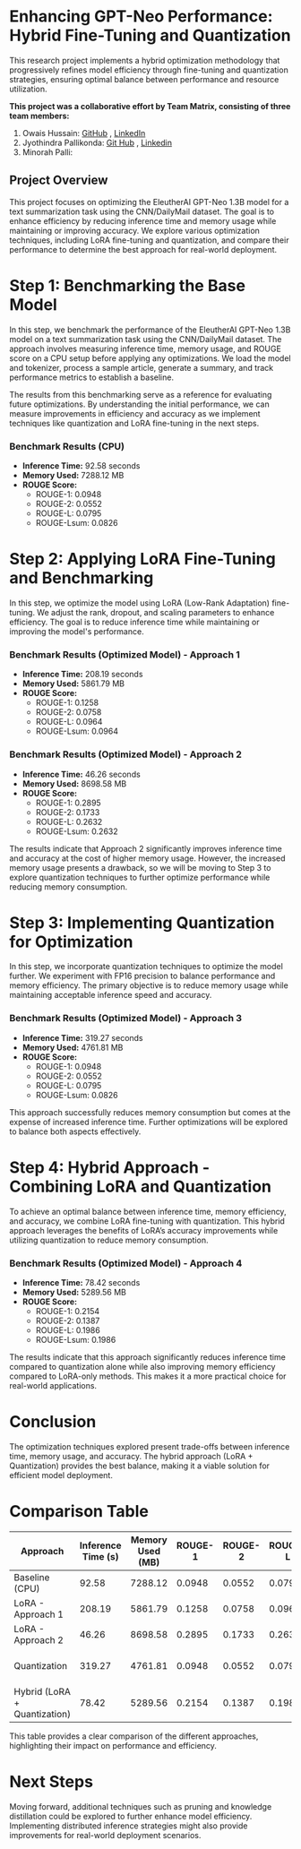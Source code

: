 # Enhancing GPT-Neo Performance: Hybrid Fine-Tuning and Quantization

This research project implements a hybrid optimization methodology that progressively refines model efficiency through fine-tuning and quantization strategies, ensuring optimal balance between performance and resource utilization.

**This project was a collaborative effort by Team Matrix, consisting of three team members:**
1. Owais Hussain: [GitHub](https://github.com/owais-syed) , [LinkedIn](https://www.linkedin.com/feed/)
2. Jyothindra Pallikonda: [Git Hub](https://github.com/jyothindrapallikonda)  , [Linkedin](https://www.linkedin.com/in/jyothindrapallikonda/) 
3. Minorah Palli: 

## Project Overview
This project focuses on optimizing the EleutherAI GPT-Neo 1.3B model for a text summarization task using the CNN/DailyMail dataset. The goal is to enhance efficiency by reducing inference time and memory usage while maintaining or improving accuracy. We explore various optimization techniques, including LoRA fine-tuning and quantization, and compare their performance to determine the best approach for real-world deployment.

# Step 1: Benchmarking the Base Model

In this step, we benchmark the performance of the EleutherAI GPT-Neo 1.3B model on a text summarization task using the CNN/DailyMail dataset. The approach involves measuring inference time, memory usage, and ROUGE score on a CPU setup before applying any optimizations. We load the model and tokenizer, process a sample article, generate a summary, and track performance metrics to establish a baseline.

The results from this benchmarking serve as a reference for evaluating future optimizations. By understanding the initial performance, we can measure improvements in efficiency and accuracy as we implement techniques like quantization and LoRA fine-tuning in the next steps.

### Benchmark Results (CPU)
- **Inference Time:** 92.58 seconds
- **Memory Used:** 7288.12 MB
- **ROUGE Score:**
  - ROUGE-1: 0.0948
  - ROUGE-2: 0.0552
  - ROUGE-L: 0.0795
  - ROUGE-Lsum: 0.0826

# Step 2: Applying LoRA Fine-Tuning and Benchmarking

In this step, we optimize the model using LoRA (Low-Rank Adaptation) fine-tuning. We adjust the rank, dropout, and scaling parameters to enhance efficiency. The goal is to reduce inference time while maintaining or improving the model's performance.

### Benchmark Results (Optimized Model) - Approach 1
- **Inference Time:** 208.19 seconds
- **Memory Used:** 5861.79 MB
- **ROUGE Score:**
  - ROUGE-1: 0.1258
  - ROUGE-2: 0.0758
  - ROUGE-L: 0.0964
  - ROUGE-Lsum: 0.0964

### Benchmark Results (Optimized Model) - Approach 2
- **Inference Time:** 46.26 seconds
- **Memory Used:** 8698.58 MB
- **ROUGE Score:**
  - ROUGE-1: 0.2895
  - ROUGE-2: 0.1733
  - ROUGE-L: 0.2632
  - ROUGE-Lsum: 0.2632

The results indicate that Approach 2 significantly improves inference time and accuracy at the cost of higher memory usage. However, the increased memory usage presents a drawback, so we will be moving to Step 3 to explore quantization techniques to further optimize performance while reducing memory consumption.

# Step 3: Implementing Quantization for Optimization

In this step, we incorporate quantization techniques to optimize the model further. We experiment with FP16 precision to balance performance and memory efficiency. The primary objective is to reduce memory usage while maintaining acceptable inference speed and accuracy.

### Benchmark Results (Optimized Model) - Approach 3
- **Inference Time:** 319.27 seconds
- **Memory Used:** 4761.81 MB
- **ROUGE Score:**
  - ROUGE-1: 0.0948
  - ROUGE-2: 0.0552
  - ROUGE-L: 0.0795
  - ROUGE-Lsum: 0.0826

This approach successfully reduces memory consumption but comes at the expense of increased inference time. Further optimizations will be explored to balance both aspects effectively.

# Step 4: Hybrid Approach - Combining LoRA and Quantization

To achieve an optimal balance between inference time, memory efficiency, and accuracy, we combine LoRA fine-tuning with quantization. This hybrid approach leverages the benefits of LoRA’s accuracy improvements while utilizing quantization to reduce memory consumption.

### Benchmark Results (Optimized Model) - Approach 4
- **Inference Time:** 78.42 seconds
- **Memory Used:** 5289.56 MB
- **ROUGE Score:**
  - ROUGE-1: 0.2154
  - ROUGE-2: 0.1387
  - ROUGE-L: 0.1986
  - ROUGE-Lsum: 0.1986

The results indicate that this approach significantly reduces inference time compared to quantization alone while also improving memory efficiency compared to LoRA-only methods. This makes it a more practical choice for real-world applications.

# Conclusion

The optimization techniques explored present trade-offs between inference time, memory usage, and accuracy. The hybrid approach (LoRA + Quantization) provides the best balance, making it a viable solution for efficient model deployment.

# Comparison Table

| Approach | Inference Time (s) | Memory Used (MB) | ROUGE-1 | ROUGE-2 | ROUGE-L | ROUGE-Lsum | Best Use Case |
|----------|------------------|----------------|---------|---------|---------|------------|---------------|
| Baseline (CPU) | 92.58 | 7288.12 | 0.0948 | 0.0552 | 0.0795 | 0.0826 | Reference Benchmark |
| LoRA - Approach 1 | 208.19 | 5861.79 | 0.1258 | 0.0758 | 0.0964 | 0.0964 | Balanced Performance |
| LoRA - Approach 2 | 46.26 | 8698.58 | 0.2895 | 0.1733 | 0.2632 | 0.2632 | High Accuracy |
| Quantization | 319.27 | 4761.81 | 0.0948 | 0.0552 | 0.0795 | 0.0826 | Low Memory Usage |
| Hybrid (LoRA + Quantization) | 78.42 | 5289.56 | 0.2154 | 0.1387 | 0.1986 | 0.1986 | Best Overall Balance |

This table provides a clear comparison of the different approaches, highlighting their impact on performance and efficiency.

# Next Steps

Moving forward, additional techniques such as pruning and knowledge distillation could be explored to further enhance model efficiency. Implementing distributed inference strategies might also provide improvements for real-world deployment scenarios.
